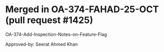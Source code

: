 # Merged in OA-374-FAHAD-25-OCT (pull request #1425)

OA-374-Add-Inspection-Notes-on-Feature-Flag

Approved-by: Seerat Ahmed Khan
